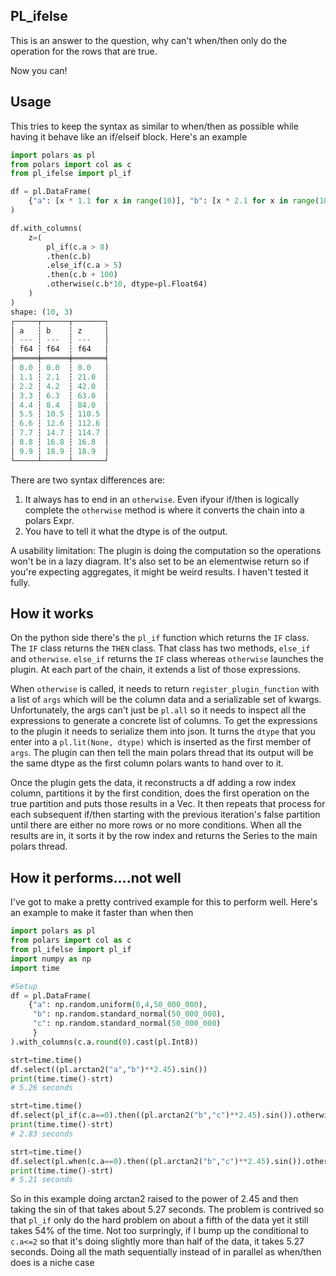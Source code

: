 ## PL_ifelse

This is an answer to the question, why can't when/then only do the operation for the rows that are true.

Now you can!

## Usage

This tries to keep the syntax as similar to when/then as possible while having it behave like an if/elseif block. Here's an example

```python
import polars as pl
from polars import col as c
from pl_ifelse import pl_if

df = pl.DataFrame(
    {"a": [x * 1.1 for x in range(10)], "b": [x * 2.1 for x in range(10)]}
)

df.with_columns(
    z=(
        pl_if(c.a > 8)
        .then(c.b)
        .else_if(c.a > 5)
        .then(c.b + 100)
        .otherwise(c.b*10, dtype=pl.Float64)
    )
)
shape: (10, 3)
┌─────┬──────┬───────┐
│ a   ┆ b    ┆ z     │
│ --- ┆ ---  ┆ ---   │
│ f64 ┆ f64  ┆ f64   │
╞═════╪══════╪═══════╡
│ 0.0 ┆ 0.0  ┆ 0.0   │
│ 1.1 ┆ 2.1  ┆ 21.0  │
│ 2.2 ┆ 4.2  ┆ 42.0  │
│ 3.3 ┆ 6.3  ┆ 63.0  │
│ 4.4 ┆ 8.4  ┆ 84.0  │
│ 5.5 ┆ 10.5 ┆ 110.5 │
│ 6.6 ┆ 12.6 ┆ 112.6 │
│ 7.7 ┆ 14.7 ┆ 114.7 │
│ 8.8 ┆ 16.8 ┆ 16.8  │
│ 9.9 ┆ 18.9 ┆ 18.9  │
└─────┴──────┴───────┘
```

There are two syntax differences are:
1. It always has to end in an `otherwise`. Even ifyour if/then is logically complete the `otherwise` method is where it converts the chain into a polars Expr.
2. You have to tell it what the dtype is of the output.

A usability limitation: The plugin is doing the computation so the operations won't be in a lazy diagram. It's also set to be an elementwise return so if you're expecting aggregates, it might be weird results. I haven't tested it fully.

## How it works

On the python side there's the `pl_if` function which returns the `IF` class. The `IF` class returns the `THEN` class. That class has two methods, `else_if` and `otherwise`. `else_if` returns the `IF` class whereas `otherwise` launches the plugin. At each part of the chain, it extends a list of those expressions. 

When `otherwise` is called, it needs to return `register_plugin_function` with a list of `args` which will be the column data and a serializable set of kwargs. Unfortunately, the args can't just be `pl.all` so it needs to inspect all the expressions to generate a concrete list of columns. To get the expressions to the plugin it needs to serialize them into json. It turns the `dtype` that you enter into a `pl.lit(None, dtype)` which is inserted as the first member of `args`. The plugin can then tell the main polars thread that its output will be the same dtype as the first column polars wants to hand over to it.

Once the plugin gets the data, it reconstructs a df adding a row index column, partitions it by the first condition, does the first operation on the true partition and puts those results in a Vec. It then repeats that process for each subsequent if/then starting with the previous iteration's false partition until there are either no more rows or no more conditions. When all the results are in, it sorts it by the row index and returns the Series to the main polars thread.

## How it performs....not well


I've got to make a pretty contrived example for this to perform well. Here's an example to make it faster than when then

```python
import polars as pl
from polars import col as c
from pl_ifelse import pl_if
import numpy as np
import time

#Setup
df = pl.DataFrame(
    {"a": np.random.uniform(0,4,50_000_000), 
     "b": np.random.standard_normal(50_000_000),
     "c": np.random.standard_normal(50_000_000)
     }
).with_columns(c.a.round(0).cast(pl.Int8))

strt=time.time()
df.select((pl.arctan2("a","b")**2.45).sin())
print(time.time()-strt)
# 5.26 seconds

strt=time.time()
df.select(pl_if(c.a==0).then((pl.arctan2("b","c")**2.45).sin()).otherwise(c.b, dtype=pl.Float64))
print(time.time()-strt)
# 2.83 seconds

strt=time.time()
df.select(pl.when(c.a==0).then((pl.arctan2("b","c")**2.45).sin()).otherwise(c.b))
print(time.time()-strt)
# 5.21 seconds
```

So in this example doing arctan2 raised to the power of 2.45 and then taking the sin of that takes about 5.27 seconds. The problem is contrived so that `pl_if` only do the hard problem on about a fifth of the data yet it still takes 54% of the time. Not too surpringly, if I bump up the conditional to `c.a<=2` so that it's doing slightly more than half of the data, it takes 5.27 seconds. Doing all the math sequentially instead of in parallel as when/then does is a niche case
